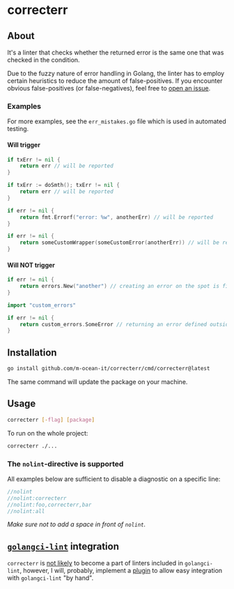 # correcterr

## About

It's a linter that checks whether the returned error is the same one that was checked in the condition.

Due to the fuzzy nature of error handling in Golang, the linter has to employ certain heuristics to reduce the amount of false-positives. If you encounter obvious false-positives (or false-negatives), feel free to [open an issue](https://github.com/m-ocean-it/correcterr/issues/new).

### Examples

For more examples, see the `err_mistakes.go` file which is used in automated testing.

#### Will trigger

```go
if txErr != nil {
    return err // will be reported
}
```

```go
if txErr := doSmth(); txErr != nil {
    return err // will be reported
}
```

```go
if err != nil {
    return fmt.Errorf("error: %w", anotherErr) // will be reported
}
```

```go
if err != nil {
    return someCustomWrapper(someCustomError(anotherErr)) // will be reported
}
```

#### Will NOT trigger

```go
if err != nil {
    return errors.New("another") // creating an error on the spot is fine
}
```

```go
import "custom_errors"

if err != nil {
    return custom_errors.SomeError // returning an error defined outside of the function's scope is fine
}
```


## Installation
```sh
go install github.com/m-ocean-it/correcterr/cmd/correcterr@latest
```

The same command will update the package on your machine.

## Usage
```sh
correcterr [-flag] [package]
```

To run on the whole project:

```sh
correcterr ./...
```

### The `nolint`-directive is supported

All examples below are sufficient to disable a diagnostic on a specific line:

```go
//nolint
//nolint:correcterr
//nolint:foo,correcterr,bar
//nolint:all
```

*Make sure not to add a space in front of `nolint`.*

## [`golangci-lint`](https://github.com/golangci/golangci-lint) integration

`correcterr` is [not likely](https://github.com/golangci/golangci-lint/pull/5875) to become a part of linters included in `golangci-lint`, however, I will, probably, implement a [plugin](https://golangci-lint.run/plugins/module-plugins/) to allow easy integration with `golangci-lint` "by hand".
